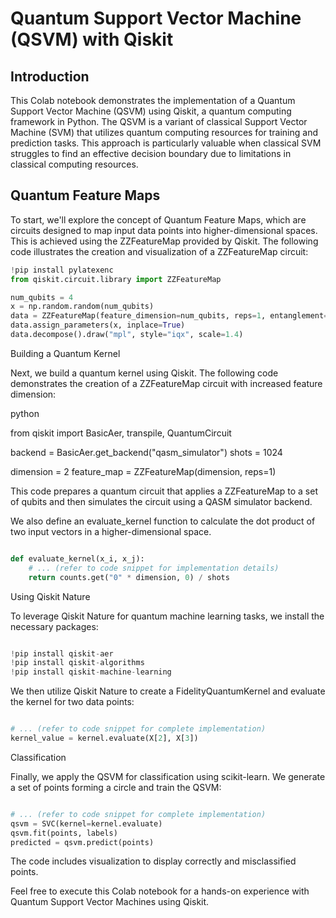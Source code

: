 # Quantum Support Vector Machine (QSVM) with Qiskit

## Introduction

This Colab notebook demonstrates the implementation of a Quantum Support Vector Machine (QSVM) using Qiskit, a quantum computing framework in Python. The QSVM is a variant of classical Support Vector Machine (SVM) that utilizes quantum computing resources for training and prediction tasks. This approach is particularly valuable when classical SVM struggles to find an effective decision boundary due to limitations in classical computing resources.

## Quantum Feature Maps

To start, we'll explore the concept of Quantum Feature Maps, which are circuits designed to map input data points into higher-dimensional spaces. This is achieved using the ZZFeatureMap provided by Qiskit. The following code illustrates the creation and visualization of a ZZFeatureMap circuit:

```python
!pip install pylatexenc
from qiskit.circuit.library import ZZFeatureMap

num_qubits = 4
x = np.random.random(num_qubits)
data = ZZFeatureMap(feature_dimension=num_qubits, reps=1, entanglement="linear")
data.assign_parameters(x, inplace=True)
data.decompose().draw("mpl", style="iqx", scale=1.4)
```
Building a Quantum Kernel

Next, we build a quantum kernel using Qiskit. The following code demonstrates the creation of a ZZFeatureMap circuit with increased feature dimension:

python

from qiskit import BasicAer, transpile, QuantumCircuit

backend = BasicAer.get_backend("qasm_simulator")
shots = 1024

dimension = 2
feature_map = ZZFeatureMap(dimension, reps=1)

This code prepares a quantum circuit that applies a ZZFeatureMap to a set of qubits and then simulates the circuit using a QASM simulator backend.

We also define an evaluate_kernel function to calculate the dot product of two input vectors in a higher-dimensional space.

```python

def evaluate_kernel(x_i, x_j):
    # ... (refer to code snippet for implementation details)
    return counts.get("0" * dimension, 0) / shots
```
Using Qiskit Nature

To leverage Qiskit Nature for quantum machine learning tasks, we install the necessary packages:

```python

!pip install qiskit-aer
!pip install qiskit-algorithms
!pip install qiskit-machine-learning
```
We then utilize Qiskit Nature to create a FidelityQuantumKernel and evaluate the kernel for two data points:

```python

# ... (refer to code snippet for complete implementation)
kernel_value = kernel.evaluate(X[2], X[3])
```
Classification

Finally, we apply the QSVM for classification using scikit-learn. We generate a set of points forming a circle and train the QSVM:

```python

# ... (refer to code snippet for complete implementation)
qsvm = SVC(kernel=kernel.evaluate)
qsvm.fit(points, labels)
predicted = qsvm.predict(points)
```
The code includes visualization to display correctly and misclassified points.

Feel free to execute this Colab notebook for a hands-on experience with Quantum Support Vector Machines using Qiskit.

